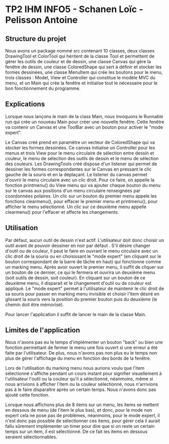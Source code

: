 # TP2 IHM INFO5 - Schanen Loïc - Pelisson Antoine

## Structure du projet

Nous avons un package nommé src contenant 10 classes, deux classes DrawingTool et ColorTool qui héritent de la classe Tool et permettent de gérer les outils de couleur et de dessin, une classe Canvas qui gère la fenêtre de dessin, une classe ColoredShape qui sert à définir et stocker les formes dessinées, une classe MenuItem qui crée les boutons pour le menu, trois classes : Model, View et Controller qui constitue le modèle MVC du menu, et un Main qui crée la fenêtre et initialise tout le nécessaire pour le bon fonctionnement du programme.

## Explications

Lorsque nous lançons le main de la class Main, nous invoquons le Runnable run qui crée un nouveau Main pour créer une nouvelle fenêtre. Cette fenêtre va contenir un Canvas et une ToolBar avec un bouton pour activer le "mode expert".

Le Canvas créé prend en paramètre un vecteur de ColoredShape qui va stocker les formes dessinées. Ce canvas initialise un Controller pour les menus et trois View pour le menu circulaire de sélection entre dessin et couleur, le menu de sélection des outils de dessin et le menu de sélection des couleurs. Les DrawingTools créé dispose d'un listener qui permet de dessiner les formes correspondantes sur le Canvas en pressant le clic gauche de la souris et en la déplaçant. Le listener du canvas permet d'ouvrir le menu circulaire avec un clic droit. Pour ce faire, on appelle la fonction printmenu() du View menu qui va ajouter chaque bouton du menu sur le canvas aux positions d'un menu circulaire renseignées par coordonnées polaires. Un clic sur un bouton du premier menu appele les fonctions clearmenu(), pour effacer le premier menu et printmenu(), pour afficher le menu sélectionné. Un clic sur ce deuxième menu appelle clearmenu() pour l'effacer et affecte les changements.

## Utilisation

Par défaut, aucun outil de dessin n'est actif. L'utilisateur doit donc choisir un outil avant de pouvoir dessiner en noir par défaut . S'il désire changer d'outil ou de couleur, il peut le faire en ouvrant le menu circulaire avec un clic droit de la souris ou en choisissant le "mode expert" (en cliquant sur le bouton correspondant de la barre de tâche en haut) qui fonctionne comme un marking menu.
Après avoir ouvert le premier menu, il suffit de cliquer sur un bouton de ce dernier, ce qui le fermera et ouvrira un deuxième menu (soit outils de dessin, soit couleur). En cliquant sur un bouton de ce deuxième menu, il disparait et le changement d'outil ou de couleur est appliqué.
Le "mode expert" permet à l'utilisateur de maintenir le clic droit de sa souris pour passer en marking menu invisible et choisir l'item désiré en glissant la souris vers la position du premier bouton puis du deuxième (le chemin doit être mémorisé).

Pour lancer l'application il suffit de lancer le main de la classe Main.

## Limites de l'application

Nous n'avons pas eu le temps d'implémenter un bouton "back" ou bien une fonction permettant de fermer le menu une fois ouvert si une erreur a été faite par l'utilisateur. De plus, nous n'avons pas non plus eu le temps non plus de gérer l'affichage du menu en fonction des bords de la fenêtre.

Lors de l'utilisation du marking menu nous aurions voulu que l'item sélectionné s'affiche pendant un cours instant pour signifier visuellement à l'utilisateur l'outil ou la couleur qu'il a sélectionné, néanmoins, même si nous arrivions à afficher l'item ou la couleur sélectionné, nous n'arrivions pas à le faire disparaître après un certain temps. Nous n'avons donc pas ajouté cette fonction.

Lorsque nous affichons plus de 8 items sur un menu, les items se mettent en dessous de menu (de l'item le plus bas), et donc, pour le mode non expert cela ne pose pas de problèmes, néanmoins, pour le mode expert, il n'est donc pas possible de sélectionner ces items, pour gérer cela il aurait fallu sûrement implémenter un timer pour dire que si on reste un certain temps sur un item, il est sélectionné. De ce fait les items en dessous seraient sélectionnables.
